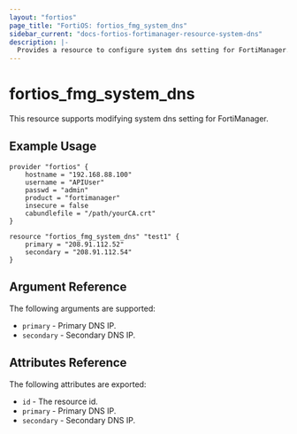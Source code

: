 ```yaml
---
layout: "fortios"
page_title: "FortiOS: fortios_fmg_system_dns"
sidebar_current: "docs-fortios-fortimanager-resource-system-dns"
description: |-
  Provides a resource to configure system dns setting for FortiManager.
---
```


# fortios_fmg_system_dns
This resource supports modifying system dns setting for FortiManager.

## Example Usage
```hcl
provider "fortios" {
	hostname = "192.168.88.100"
	username = "APIUser"
	passwd = "admin"
	product = "fortimanager"
	insecure = false
	cabundlefile = "/path/yourCA.crt"
}

resource "fortios_fmg_system_dns" "test1" {
	primary = "208.91.112.52"
	secondary = "208.91.112.54"
}
```

## Argument Reference
The following arguments are supported:

* `primary` - Primary DNS IP.
* `secondary` - Secondary DNS IP.

## Attributes Reference
The following attributes are exported:

* `id` - The resource id.
* `primary` - Primary DNS IP.
* `secondary` - Secondary DNS IP.
